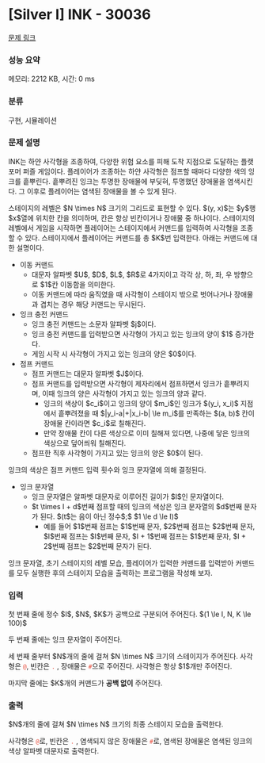 # [Silver I] INK - 30036 

[문제 링크](https://www.acmicpc.net/problem/30036) 

### 성능 요약

메모리: 2212 KB, 시간: 0 ms

### 분류

구현, 시뮬레이션

### 문제 설명

<p>INK는 하얀 사각형을 조종하여, 다양한 위험 요소를 피해 도착 지점으로 도달하는 플랫포머 퍼즐 게임이다. 플레이어가 조종하는 하얀 사각형은 점프할 때마다 다양한 색의 잉크를 흩뿌린다. 흩뿌려진 잉크는 투명한 장애물에 부딪혀, 투명했던 장애물을 염색시킨다. 그 이후로 플레이어는 염색된 장애물을 볼 수 있게 된다.</p>

<p>스테이지의 레벨은 $N \times N$ 크기의 그리드로 표현할 수 있다. $(y, x)$는 $y$행 $x$열에 위치한 칸을 의미하며, 칸은 항상 빈칸이거나 장애물 중 하나이다. 스테이지의 레벨에서 게임을 시작하면 플레이어는 스테이지에서 커맨드를 입력하여 사각형을 조종할 수 있다. 스테이지에서 플레이어는 커맨드를 총 $K$번 입력한다. 아래는 커맨드에 대한 설명이다.</p>

<ul>
	<li>이동 커맨드
	<ul>
		<li>대문자 알파벳 $U$, $D$, $L$, $R$로 4가지이고 각각 상, 하, 좌, 우 방향으로 $1$칸 이동함을 의미한다.</li>
		<li>이동 커맨드에 따라 움직였을 때 사각형이 스테이지 밖으로 벗어나거나 장애물과 겹치는 경우 해당 커맨드는 무시된다.</li>
	</ul>
	</li>
	<li>잉크 충전 커맨드
	<ul>
		<li>잉크 충전 커맨드는 소문자 알파벳 $j$이다.</li>
		<li>잉크 충전 커맨드를 입력받으면 사각형이 가지고 있는 잉크의 양이 $1$ 증가한다.</li>
		<li>게임 시작 시 사각형이 가지고 있는 잉크의 양은 $0$이다.</li>
	</ul>
	</li>
	<li>점프 커맨드
	<ul>
		<li>점프 커맨드는 대문자 알파벳 $J$이다.</li>
		<li>점프 커맨드를 입력받으면 사각형이 제자리에서 점프하면서 잉크가 흩뿌려지며, 이때 잉크의 양은 사각형이 가지고 있는 잉크의 양과 같다.
		<ul>
			<li>잉크의 색상이 $c_i$이고 잉크의 양이 $m_i$인 잉크가 $(y_i, x_i)$ 지점에서 흩뿌려졌을 때 $|y_i-a|+|x_i-b| \le m_i$를 만족하는 $(a, b)$ 칸이 장애물 칸이라면 $c_i$로 칠해진다.</li>
			<li>만약 장애물 칸이 다른 색상으로 이미 칠해져 있다면, 나중에 닿은 잉크의 색상으로 덮어씌워 칠해진다.</li>
		</ul>
		</li>
		<li>점프한 직후 사각형이 가지고 있는 잉크의 양은 $0$이 된다.</li>
	</ul>
	</li>
</ul>

<p>잉크의 색상은 점프 커맨드 입력 횟수와 잉크 문자열에 의해 결정된다.</p>

<ul>
	<li>잉크 문자열
	<ul>
		<li>잉크 문자열은 알파벳 대문자로 이루어진 길이가 $I$인 문자열이다.</li>
		<li>$t \times I + d$번째 점프할 때의 잉크의 색상은 잉크 문자열의 $d$번째 문자가 된다. $(t$는 음이 아닌 정수$;$ $1 \le d \le I)$
		<ul>
			<li>예를 들어 $1$번째 점프는 $1$번째 문자, $2$번째 점프는 $2$번째 문자, $I$번째 점프는 $I$번째 문자, $I + 1$번째 점프는 $1$번째 문자, $I + 2$번째 점프는 $2$번째 문자가 된다.</li>
		</ul>
		</li>
	</ul>
	</li>
</ul>

<p>잉크 문자열, 초기 스테이지의 레벨 모습, 플레이어가 입력한 커맨드를 입력받아 커맨드를 모두 실행한 후의 스테이지 모습을 출력하는 프로그램을 작성해 보자.</p>

### 입력 

 <p>첫 번째 줄에 정수 $I$, $N$, $K$가 공백으로 구분되어 주어진다. $(1 \le I, N, K \le 100)$</p>

<p>두 번째 줄에는 잉크 문자열이 주어진다.</p>

<p>세 번째 줄부터 $N$개의 줄에 걸쳐 $N \times N$ 크기의 스테이지가 주어진다. 사각형은 <span style="color:#e74c3c;"><code>@</code></span>, 빈칸은 <span style="color:#e74c3c;"><code>.</code></span> , 장애물은 <span style="color:#e74c3c;"><code>#</code></span>으로 주어진다. 사각형은 항상 $1$개만 주어진다.</p>

<p>마지막 줄에는 $K$개의 커맨드가 <strong>공백 없이</strong> 주어진다.</p>

### 출력 

 <p>$N$개의 줄에 걸쳐 $N \times N$ 크기의 최종 스테이지 모습을 출력한다.</p>

<p>사각형은 <span style="color:#e74c3c;"><code>@</code></span>로, 빈칸은 <span style="color:#e74c3c;"><code>.</code></span> , 염색되지 않은 장애물은 <span style="color:#e74c3c;"><code>#</code></span>로, 염색된 장애물은 염색된 잉크의 색상 알파벳 대문자로 출력한다.</p>

